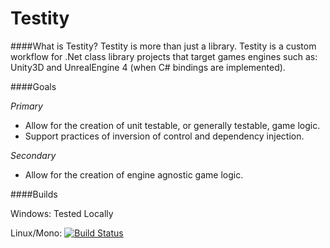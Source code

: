 # Testity

####What is Testity?
Testity is more than just a library. Testity is a custom workflow for .Net class library projects that target games engines such as: Unity3D and UnrealEngine 4 (when C# bindings are implemented).

####Goals

*Primary*
* Allow for the creation of unit testable, or generally testable, game logic.
* Support practices of inversion of control and dependency injection.

*Secondary*
* Allow for the creation of engine agnostic game logic.

####Builds

Windows: Tested Locally

Linux/Mono: [![Build Status](https://travis-ci.org/HelloKitty/Testity.svg?branch=master)](https://travis-ci.org/HelloKitty/Testity)
